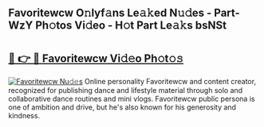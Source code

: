 ## Favoritewcw O𝚗lyf𝚊ns Le𝚊𝚔ed N𝚞𝚍es - Part-WzY Ph𝚘tos Vi𝚍eo - H𝚘t Part Le𝚊𝚔s bsNSt

# <h2><a href="http://hf414cq.feru.top/?c=Favoritewcw">🔗 👉 🔴 Favoritewcw Vi𝚍𝚎o Ph𝚘t𝚘𝚜</a></h2>

[![Favoritewcw Nu𝚍𝚎s](https://i.imgur.com/0TWrTi3.gif)](http://hf414cq.feru.top/?c=Favoritewcw)
Online personality Favoritewcw and content creator, recognized for publishing dance and lifestyle material through solo and collaborative dance routines and mini vlogs. Favoritewcw public persona is one of ambition and drive, but he's also known for his generosity and kindness. 
